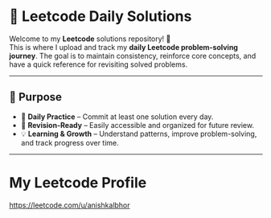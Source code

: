 # 🧠 Leetcode Daily Solutions

Welcome to my **Leetcode** solutions repository! 📘  
This is where I upload and track my **daily Leetcode problem-solving journey**. The goal is to maintain consistency, reinforce core concepts, and have a quick reference for revisiting solved problems.

---

## 🚀 Purpose

- 📅 **Daily Practice** – Commit at least one solution every day.
- 🧠 **Revision-Ready** – Easily accessible and organized for future review.
- 💡 **Learning & Growth** – Understand patterns, improve problem-solving, and track progress over time.

---
# My Leetcode Profile

https://leetcode.com/u/anishkalbhor
